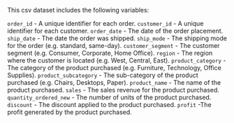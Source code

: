 This csv dataset includes the following variables:

``order_id`` - A unique identifier for each order.
``customer_id`` - A unique identifier for each customer.
``order_date`` - The date of the order placement.
``ship_date`` - The date the order was shipped.
``ship_mode`` - The shipping mode for the order (e.g. standard, same-day).
``customer_segment`` - The customer segment (e.g. Consumer, Corporate, Home Office).
``region`` - The region where the customer is located (e.g. West, Central, East).
``product_category`` - The category of the product purchased (e.g. Furniture, Technology, Office Supplies).
``product_subcategory`` - The sub-category of the product purchased (e.g. Chairs, Desktops, Paper).
``product_name`` - The name of the product purchased.
``sales`` - The sales revenue for the product purchased.
``quantity_ordered_new`` - The number of units of the product purchased.
``discount`` - The discount applied to the product purchased.
``profit`` -The profit generated by the product purchased.